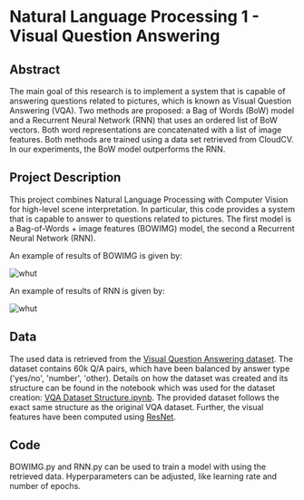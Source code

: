 # Natural Language Processing 1 - Visual Question Answering

## Abstract
The main goal of this research is to implement a system that is capable of answering questions related to pictures, which is known as Visual Question Answering (VQA). Two methods are proposed: a Bag of Words (BoW) model and a Recurrent Neural Network (RNN) that uses an ordered list of BoW vectors. Both word representations are concatenated with a list of image features. Both methods are trained using a data set retrieved from CloudCV. In our experiments, the BoW model outperforms the RNN.

## Project Description
This project combines Natural Language Processing with Computer Vision for high-level scene interpretation. In particular, this code provides a system that is capable to answer to questions related to pictures. The first model is a Bag-of-Words + image features (BOWIMG) model, the second a Recurrent Neural Network (RNN).

An example of results of BOWIMG is given by: 

![whut](https://i.imgur.com/XXlkUCm.png)


An example of results of RNN is given by: 

![whut](https://i.imgur.com/PBEgKpj.png)


## Data
The used data is retrieved from the [Visual Question Answering dataset](http://visualqa.org/). The dataset contains 60k Q/A pairs, which have been balanced by answer type ('yes/no', 'number', 'other). Details on how the dataset was created and its structure can be found in the notebook which was used for the dataset creation: [VQA Dataset Structure.ipynb](https://github.com/timbmg/NLP1-2017-VQA/blob/master/VQA%20Dataset%20Structure.ipynb). The provided dataset follows the exact same structure as the original VQA dataset. Further, the visual features have been computed using [ResNet](https://arxiv.org/pdf/1512.03385.pdf).

## Code
BOWIMG.py and RNN.py can be used to train a model with using the retrieved data. Hyperparameters can be adjusted, like learning rate and number of epochs.
